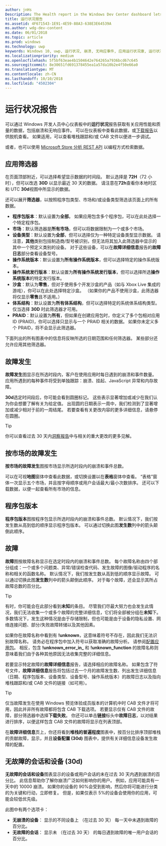 ```yaml
---
author: jnHs
Description: The Health report in the Windows Dev Center dashboard lets you get data related to the performance and quality of your app, including crashes and unresponsive events.
title: 运行状况报告
ms.assetid: 4F671543-1E91-4E59-88A3-638E3E64539A
ms.author: wdg-dev-content
ms.date: 06/01/2018
ms.topic: article
ms.prod: windows
ms.technology: uwp
keywords: Windows 10, uwp, 运行状况, 崩溃, 无响应事件, 应用运行状况康, 运行状况数据, 堆栈跟踪, cab 文件, 失败, 故障, pdb, 符号
ms.localizationpriority: medium
ms.openlocfilehash: 5f5bf63eae4b1504642e764265a7936bcd67c645
ms.sourcegitcommit: 8e30651fd691378455ea1a57da10b2e4f50e66a0
ms.translationtype: MT
ms.contentlocale: zh-CN
ms.lasthandoff: 10/10/2018
ms.locfileid: "4502304"
---
```

# <a name="health-report"></a>运行状况报告

可以通过 Windows 开发人员中心仪表板中的**运行状况**报告获取有关应用性能和质量的数据，包括崩溃和无响应事件。 可以在仪表板中查看此数据，或[下载报告](download-analytic-reports.md)以供脱机查看。 如果适用，可以查看堆栈跟踪和/或 CAB 文件以便进一步调试。

或者，也可以使用 [Microsoft Store 分析 REST API](../monetize/access-analytics-data-using-windows-store-services.md) 以编程方式检索数据。


## <a name="apply-filters"></a>应用筛选器

在页面顶部附近，可以选择希望显示数据的时间段。 默认选择是 **72H**（72 小时），但可以改选 **30D** 以显示最近 30 天的数据。 请注意在**72h**查看你本地时区和 UTC **30d**视图中所显示的数据。

还可以展开**筛选器**，以按照程序包类型、市场和/或设备类型筛选该页面上的所有数据。

-   **程序包版本**：默认设置为**全部**。 如果应用包含多个程序包，可以在此处选择一个特定程序包。
-   **市场**：默认筛选器是**所有市场**，但可以将数据限制为一个或多个市场。
-   **设备类型**：默认设置为**全部**，但可以选择仅为一种特定设备类型显示数据。 请注意，**其他**类别包括制造商/型号被识别，但无法将其加入此筛选器中显示的其中一个预定义类别的设备。 对于这些设备，可以在**故障详细信息**报告的**故障日志**部分查看设备型号。  
-   **操作系统版本**：默认设置为**所有操作系统版本**，但可以选择特定的操作系统版本。
-   **操作系统发行版本**：默认设置为**所有操作系统发行版本**，但可以选择所选**操作系统版本**的特定发行版本。
-   **沙盒**：默认为**零售**，但对于使用多个开发沙盒的产品（如与 Xbox Live 集成的游戏），你可以在此处选择特定沙盒。 （如果你的产品不使用沙盒，此筛选器将仅显示**零售**且不适用。）
-   **体系结构**：默认设置为**所有体系结构**，但可以选择特定的系统体系结构类型。 仅当选择 **30D** 时此筛选器才可用。
-   **PRAID**：默认设置为**所有**，但如果在创建应用包时，你定义了多个包相对应用 ID (PRAID)，你可以选择只显示与一个 PRAID 相关的数据。 如果你未定义多个 PRAID，将不会显示此筛选器。

下面列出的所有图表中的信息将反映所选的日期范围和任何筛选器。 某些部分还允许应用其他筛选器。


## <a name="failure-hits"></a>故障发生

**故障发生**图显示在所选时段内，客户在使用应用时每日遇到的崩溃和事件数量。 应用所遇到的每种事件将受到单独跟踪：崩溃、挂起、JavaScript 异常和内存故障。

**30d**选定时间段后，你可能会看到圆圈标记。 这些表示显著增加或减少在我们认为你会想要了解有关为给定值。 出现圆的日期表示一周中，我们检测到了显著增加或减少相对于前的一周结尾。 若要查看有关更改内容的更多详细信息，请悬停在圆圈。  

> [!TIP]
> 你可以查看过去 30 天内[洞察报告](insights-report.md)中与相关的重大更改的更多见解。

## <a name="failure-hits-by-market"></a>按市场的故障发生

**按市场的故障发生**图按市场显示所选时段内的崩溃和事件总数。

可以在可视**地图**窗体中查看此数据，或切换设置以在**表格**窗体中查看。 “表格”窗体一次显示五个市场，并且按字母顺序或用户会话最大/最小次数排序。 还可以下载数据，以便一起查看所有市场的信息。


## <a name="package-version"></a>程序包版本

**程序包版本**图按程序包显示所选时段内的崩溃和事件总数。 默认情况下，我们按发生数从高到低的顺序显示程序包版本。 可以通过切换此图**发生数**列中的箭头颠倒此顺序。

## <a name="failures"></a>故障

**故障**图按故障名称显示在选定时段内的崩溃和事件总数。 每个故障名称由四个部分组成：一个或多个问题类、异常/错误检查代码、发生故障的图像/驱动程序的名称和相关的函数名称。 默认情况下，我们按发生数从高到低的顺序显示故障。 可以通过切换此图**发生数**列中的箭头颠倒此顺序。 对于每个故障，还会显示其所占故障总数的百分比。

> [!TIP]
> 有时，你可能会在此部分看到**未知**的条目。 尽管我们尽最大努力也会发生此情况，我们无法收集一个或多个故障的完整详细信息，它们将全部被分组在**未知**下。 多数情况下，发生这种情况是由于存储限制，但也可能是由于设备的隐私设置、网络连接问题、部分/失败故障转储以及其他因素。
>
> 如果你在故障名称中看到有 **!unknown**，这意味着符号不存在，因此我们无法识别故障名称。 请务必在程序包中加入符号以获取准确的故障分析。 请参阅[配置应用包](../packaging/packaging-uwp-apps.md#configure-an-app-package)。 相反，包含 **!unknown_error_in_** 和 **!unknown_function** 的故障名称则意味着我们由于各种其他原因无法收集完整的详细信息。

若要显示特定故障的**故障详细信息**报告，请选择相应的故障名称。 如果包含了符号文件，**故障详细信息**报告将包括过去一个月的故障发生数、列出发生详细信息（日期、程序包版本、设备类型、设备型号、操作系统版本）的故障日志以及指向堆栈跟踪和/或 CAB 文件的链接（如可用）。

> [!TIP]
> 仅当故障发生在使用 Windows 预览体验成员版本的计算机中时 CAB 文件才将可用，因此并非所有故障都将包含 CAB 下载选项。 若要显示仅有 CAB 文件的故障，部分筛选器中选择**下载失败**。 你还可以单击**链接**标头中**故障日志**，以对结果进行排序，以便这样包含 CAB 文件的故障将显示在列表顶部。

在**故障详细信息**页上，你还将看到**堆栈的普遍程度**图表中，按百分比排序顶部堆栈的贡献故障，显示，并且**设备配置 (30d)** 图表中，提供有关详细信息设备发生故障的配置。 


## <a name="crash-free-sessions-and-devices-30d"></a>无故障的会话和设备 (30d)

**无故障的会话和设备**图表显示的设备或用户会话的未在过去 30 天内遇到崩溃的百分比。 此信息帮助你了解你崩溃广泛如何影响你的用户。 例如，应用可能具有一天中的 10000 崩溃。 如果你的设备的 90%会受到影响，然后你将可能进行分类的为关键和行动，立即修复。 但是，如果仅表示 5%的设备会使用你的应用，可能会较低优先级。

此图中有两个选项卡：
- **无崩溃的设备**： 显示的不同设备上 （在过去 30 天） 每一天中未遇到故障的百分比。
- **无故障的会话**： 显示未 （在过去 30 天） 的每日遇到故障的唯一用户会话的百分比。


 

 
